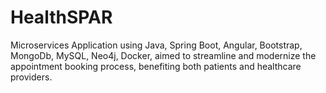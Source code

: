 # HealthSPAR
Microservices Application using Java, Spring Boot, Angular, Bootstrap, MongoDb, MySQL, Neo4j, Docker, aimed to streamline and modernize the appointment booking process, benefiting both patients and healthcare providers.
